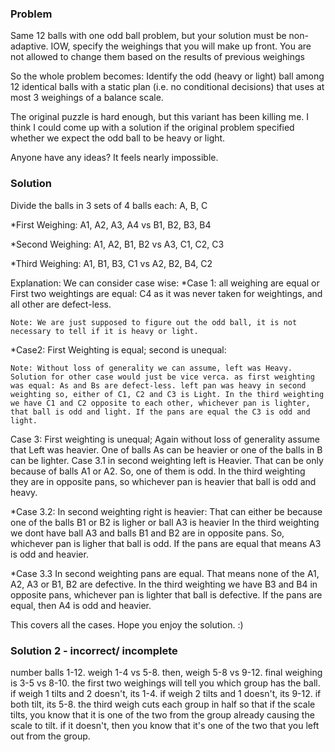 ### Problem 

Same 12 balls with one odd ball problem, but your solution must be non-adaptive. IOW, specify the weighings that you will make up front. You are not allowed to change them based on the results of previous weighings

So the whole problem becomes: Identify the odd (heavy or light) ball among 12 identical balls with a static plan (i.e. no conditional decisions) that uses at most 3 weighings of a balance scale.

The original puzzle is hard enough, but this variant has been killing me. I think I could come up with a solution if the original problem specified whether we expect the odd ball to be heavy or light.

Anyone have any ideas? It feels nearly impossible.

### Solution 


Divide the balls in 3 sets of 4 balls each: A, B, C

*First Weighing: A1, A2, A3, A4 vs B1, B2, B3, B4

*Second Weighing: A1, A2, B1, B2 vs A3, C1, C2, C3

*Third Weighing: A1, B1, B3, C1 vs A2, B2, B4, C2

Explanation: We can consider case wise: *Case 1: all weighing are equal or First two weightings are equal: C4 as it was never taken for weightings, and all other are defect-less.

    Note: We are just supposed to figure out the odd ball, it is not necessary to tell if it is heavy or light.

*Case2: First Weighting is equal; second is unequal:

    Note: Without loss of generality we can assume, left was Heavy. Solution for other case would just be vice verca. as first weighting was equal: As and Bs are defect-less. left pan was heavy in second weighting so, either of C1, C2 and C3 is Light. In the third weighting we have C1 and C2 opposite to each other, whichever pan is lighter, that ball is odd and light. If the pans are equal the C3 is odd and light.

Case 3: First weighting is unequal; Again without loss of generality assume that Left was heavier. One of balls As can be heavier or one of the balls in B can be lighter. Case 3.1 in second weighting left is Heavier. That can be only because of balls A1 or A2. So, one of them is odd. In the third weighting they are in opposite pans, so whichever pan is heavier that ball is odd and heavy.

*Case 3.2: In second weighting right is heavier: That can either be because one of the balls B1 or B2 is ligher or ball A3 is heavier In the third weighting we dont have ball A3 and balls B1 and B2 are in opposite pans. So, whichever pan is ligher that ball is odd. If the pans are equal that means A3 is odd and heavier.

*Case 3.3 In second weighting pans are equal. That means none of the A1, A2, A3 or B1, B2 are defective. In the third weighting we have B3 and B4 in opposite pans, whichever pan is lighter that ball is defective. If the pans are equal, then A4 is odd and heavier.

This covers all the cases. Hope you enjoy the solution. :)

### Solution 2 - incorrect/ incomplete 

number balls 1-12. weigh 1-4 vs 5-8. then, weigh 5-8 vs 9-12. final weighing is 3-5 vs 8-10. the first two weighings will tell you which group has the ball. if weigh 1 tilts and 2 doesn't, its 1-4. if weigh 2 tilts and 1 doesn't, its 9-12. if both tilt, its 5-8. the third weigh cuts each group in half so that if the scale tilts, you know that it is one of the two from the group already causing the scale to tilt. if it doesn't, then you know that it's one of the two that you left out from the group.


